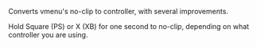 Converts vmenu's no-clip to controller, with several improvements.

Hold Square (PS) or X (XB) for one second to no-clip, depending on what controller you are using.
